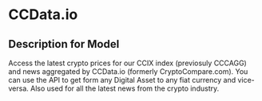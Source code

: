 # CCData.io

## Description for Model

Access the latest crypto prices for our CCIX index (previosuly CCCAGG) and news aggregated by CCData.io (formerly CryptoCompare.com). You can use the API to get form any Digital Asset to any fiat currency and vice-versa. Also used for all the latest news from the crypto industry.

